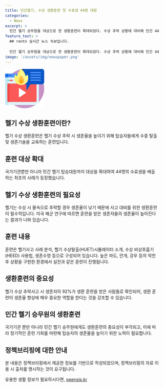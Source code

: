 ```yaml
---
title: 민간헬기, 수상 생환훈련 첫 수료생 44명 대원
categories:
  - News
excerpt: >
  민간 헬기 승무원을 대상으로 한 생환훈련이 확대되었다. 수상 추락 상황에 대비해 민간 44명의 탑승대원이 수료되었으며, 생존율 향상을 위해 민간업체와 국가기관이 협력했다. 헬기 수상추락 사고 사례 분석과 실전 훈련 등을 포함한 훈련은 생존율을 높일 것으로 전망된다. 헬기 수상 추락사고 대비를 위해 민간 헬기 승무원에게도 훈련 기회를 제공한다는 계획이다.
feature_text: >
  ## rentn 실시간 뉴스 속보입니다.

  민간 헬기 승무원을 대상으로 한 생환훈련이 확대되었다. 수상 추락 상황에 대비해 민간 44명의 탑승대원이 수료되었으며, 생존율 향상을 위해 민간업체와 국가기관이 협력했다. 헬기 수상추락 사고 사례 분석과 실전 훈련 등을 포함한 훈련은 생존율을 높일 것으로 전망된다. 헬기 수상 추락사고 대비를 위해 민간 헬기 승무원에게도 훈련 기회를 제공한다는 계획이다.
image: '/assets/img/newspaper.png'
---
```


<p><img src="/assets/img/news.png" alt="rentncar 속보" /></p>

<h2 data-ke-size="size26">헬기 수상 생환훈련이란?</h2>

<p data-ke-size="size16">헬기 수상 생환훈련은 헬기 수상 추락 시 생존율을 높이기 위해 탑승자들에게 수중 탈출 및 생존기술을 교육하는 훈련입니다.</p>

<h2 data-ke-size="size26">훈련 대상 확대</h2>

<p data-ke-size="size16">국가기관뿐만 아니라 민간 헬기 탑승대원까지 대상을 확대하여 44명의 수료생을 배출하는 최초의 사례가 등장했습니다.</p>

<h2 data-ke-size="size26">헬기 수상 생환훈련의 필요성</h2>

<p data-ke-size="size16">헬기는 수상 시 물속으로 추락할 경우 생존율이 낮기 때문에 사고 대비를 위한 생환훈련이 필수적입니다. 미국 해군 연구에 따르면 훈련을 받은 생존자들의 생존율이 높아진다는 결과가 나와 있습니다.</p>

<h2 data-ke-size="size26">훈련 내용</h2>

<p data-ke-size="size16">훈련은 헬기사고 사례 분석, 헬기 수상탈출(HUET)시뮬레이터 소개, 수상 비상호흡기(HEED) 사용법, 생존수영 등으로 구성되어 있습니다. 높은 파도, 안개, 강우 등의 악천후 상황을 구현한 환경에서 실전과 같은 훈련이 진행됩니다.</p>

<h2 data-ke-size="size26">생환훈련의 중요성</h2>

<p data-ke-size="size16">헬기 수상 추락사고 시 생존자의 92%가 생환 훈련을 받은 사람들로 확인되어, 생환 훈련이 생존율 향상에 매우 중요한 역할을 한다는 것을 강조할 수 있습니다.</p>

<h2 data-ke-size="size26">민간 헬기 승무원의 생환훈련</h2>

<p data-ke-size="size16">국가기관 뿐만 아니라 민간 헬기 승무원에게도 생환훈련의 중요성이 부각되고, 이에 따라 정기적인 훈련 기회를 마련해 탑승자의 생존율을 높이기 위한 노력이 필요합니다.</p>

<h2 data-ke-size="size26">정책브리핑에 대한 안내</h2>

<p data-ke-size="size16">본 내용은 정책브리핑에서 제공한 정보를 기반으로 작성되었으며, 정책브리핑의 자료 이용 시 출처를 명시하는 것이 요구됩니다.</p>
유용한 생활 정보가 필요하시다면, <a href="https://opensis.kr" rel="dofollow">opensis.kr</a>


